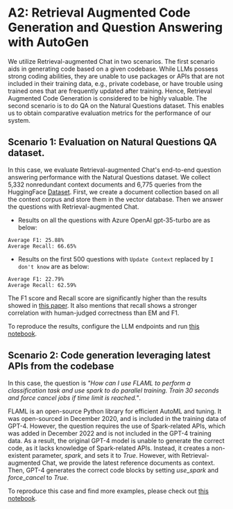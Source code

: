# A2: Retrieval Augmented Code Generation and Question Answering with AutoGen

We utilize Retrieval-augmented Chat in two scenarios. The first scenario aids in generating code based on a given codebase. While LLMs possess strong coding abilities, they are unable to use packages or APIs that are not included in their training data, e.g., private codebase, or have trouble using trained ones that are frequently updated after training. Hence, Retrieval Augmented Code Generation is considered to be highly valuable. The second scenario is to do QA on the Natural Questions dataset. This enables us to obtain comparative evaluation metrics for the performance of our system.

## Scenario 1: Evaluation on Natural Questions QA dataset.

In this case, we evaluate Retrieval-augmented Chat's end-to-end question answering performance with the Natural Questions dataset. We collect 5,332 nonredundant context documents and 6,775 queries from the HuggingFace [Dataset](https://huggingface.co/datasets/thinkall/NaturalQuestionsQA). First, we create a document collection based on all the context corpus and store them in the vector database. Then we answer the questions with Retrieval-augmented Chat.

- Results on all the questions with Azure OpenAI gpt-35-turbo are as below:
```
Average F1: 25.88%
Average Recall: 66.65%
```

- Results on the first 500 questions with `Update Context` replaced by `I don't know` are as below:
```
Average F1: 22.79%
Average Recall: 62.59%
```

The F1 score and Recall score are significantly higher than the results showed in [this paper](https://arxiv.org/pdf/2307.16877v1.pdf). It also mentions that recall shows a stronger correlation with human-judged correctness than EM and F1.

To reproduce the results, configure the LLM endpoints and run [this notebook](NaturalQuestionsQA-gpt35turbo.ipynb).

## Scenario 2: Code generation leveraging latest APIs from the codebase

In this case, the question is *"How can I use FLAML to perform a classification task and use spark to do parallel training. Train 30 seconds and force cancel jobs if time limit is reached."*.

FLAML is an open-source Python library for efficient AutoML and tuning. It was open-sourced in December 2020, and is included in the training data of GPT-4. However, the question requires the use of Spark-related APIs, which was added in December 2022 and is not included in the GPT-4 training data. As a result, the original GPT-4 model is unable to generate the correct code, as it lacks knowledge of Spark-related APIs. Instead, it creates a non-existent parameter, $spark$, and sets it to $True$. However, with Retrieval-augmented Chat, we provide the latest reference documents as context. Then, GPT-4 generates the correct code blocks by setting $use\_spark$ and $force\_cancel$ to $True$.

To reproduce this case and find more examples, please check out [this notebook](../../notebook/agentchat_RetrieveChat.ipynb).

